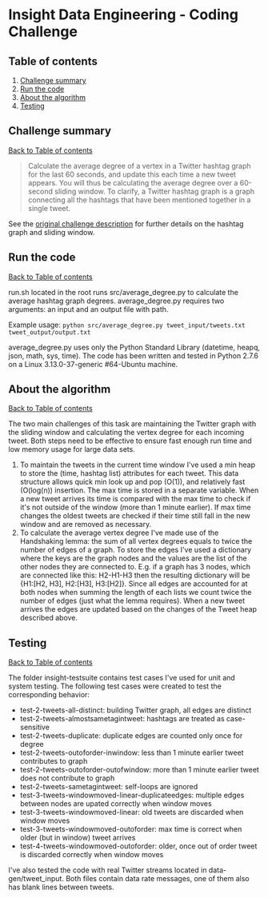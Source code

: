 # Insight Data Engineering - Coding Challenge

## Table of contents
1. [Challenge summary](README.md#challenge-summary)
2. [Run the code](README.md#run-the-code) 
3. [About the algorithm](README.md#about-the-algorithm)
4. [Testing](README.md#testing)


## Challenge summary 
[Back to Table of contents](README.md#table-of-contents)

>Calculate the average degree of a vertex in a Twitter hashtag graph for the last 60 seconds, and update this each time a new tweet appears. You will thus be calculating the average degree over a 60-second sliding window.
To clarify, a Twitter hashtag graph is a graph connecting all the hashtags that have been mentioned together in a single tweet. 

See the [original challenge description](https://github.com/jlantos/coding-challenge) for further details on the hashtag graph and sliding window.

## Run the code
[Back to Table of contents](README.md#table-of-contents)

run.sh located in the root runs src/average&#95;degree.py to calculate the average hashtag graph degrees. average_degree.py requires two arguments: an input and an output file with path. 

Example usage: `python src/average_degree.py tweet_input/tweets.txt tweet_output/output.txt`

average&#95;degree.py uses only the Python Standard Library (datetime, heapq, json, math, sys, time).
The code has been written and tested in Python 2.7.6 on a Linux 3.13.0-37-generic #64-Ubuntu machine.


## About the algorithm
[Back to Table of contents](README.md#table-of-contents)

The two main challenges of this task are maintaining the Twitter graph with the sliding window and calculating the vertex degree for each incoming tweet. Both steps need to be effective to ensure fast enough run time and low memory usage for large data sets.

1. To maintain the tweets in the current time window I've used a min heap to store the (time, hashtag list) attributes for each tweet. This data structure allows quick min look up and pop (O(1)), and relatively fast (O(log(n)) insertion. The max time is stored in a separate variable. When a new tweet arrives its time is compared with the max time to check if it's not outside of the window (more than 1 minute earlier). If max time changes the oldest tweets are checked if their time still fall in the new window and are removed as necessary. 
2. To calculate the average vertex degree I've made use of the Handshaking lemma: the sum of all vertex degrees equals to twice the number of edges of a graph. To store the edges I've used a dictionary where the keys are the graph nodes and the values are the list of the other nodes they are connected to. E.g. if  a graph has 3 nodes, which are connected like this: H2-H1-H3 then the resulting dictionary will be {H1:[H2, H3], H2:[H3], H3:[H2]}. Since all edges are accounted for at both nodes when summing the length of each lists we count twice the number of edges (just what the lemma requires). When a new tweet arrives the edges are updated based on the changes of the Tweet heap described above.
 

## Testing
[Back to Table of contents](README.md#table-of-contents)

The folder insight-testsuite contains test cases I've used for unit and system testing. The following test cases were created to test the corresponding behavior:
- test-2-tweets-all-distinct: building Twitter graph, all edges are distinct
- test-2-tweets-almostsametagintweet: hashtags are treated as case-sensitive
- test-2-tweets-duplicate: duplicate edges are counted only once for degree
- test-2-tweets-outoforder-inwindow: less than 1 minute earlier tweet contributes to graph
- test-2-tweets-outoforder-outofwindow: more than 1 minute earlier tweet does not contribute to graph
- test-2-tweets-sametagintweet: self-loops are ignored
- test-3-tweets-windowmoved-linear-duplicateedges: multiple edges between nodes are upated correctly when window moves
- test-3-tweets-windowmoved-linear: old tweets are discarded when window moves
- test-3-tweets-windowmoved-outoforder: max time is correct when older (but in window) tweet arrives
- test-4-tweets-windowmoved-outoforder: older, once out of order tweet is discarded correctly when window moves

I've also tested the code with real Twitter streams located in data-gen/tweet_input. Both files contain data rate messages, one of them also has blank lines between tweets. 

